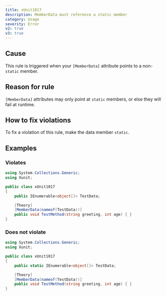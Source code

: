 ```yaml
---
title: xUnit1017
description: MemberData must reference a static member
category: Usage
severity: Error
v2: true
v3: true
---
```


## Cause

This rule is triggered when your `[MemberData]` attribute points to a non-`static` member.

## Reason for rule

`[MemberData]` attributes may only point at `static` members, or else they will fail at runtime.

## How to fix violations

To fix a violation of this rule, make the data member `static`.

## Examples

### Violates

```csharp
using System.Collections.Generic;
using Xunit;

public class xUnit1017
{
    public IEnumerable<object[]> TestData;

    [Theory]
    [MemberData(nameof(TestData))]
    public void TestMethod(string greeting, int age) { }
}
```

### Does not violate

```csharp
using System.Collections.Generic;
using Xunit;

public class xUnit1017
{
    public static IEnumerable<object[]> TestData;

    [Theory]
    [MemberData(nameof(TestData))]
    public void TestMethod(string greeting, int age) { }
}
```
